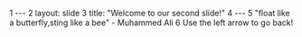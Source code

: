 1  ---
2  layout: slide
3  title: "Welcome to our second slide!"
4  ---
5 "float like a butterfly,sting like a bee" - Muhammed Ali
6  Use the left arrow to go back!
